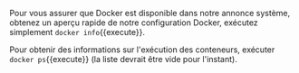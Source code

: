 Pour vous assurer que Docker est disponible dans notre annonce système, obtenez un aperçu rapide de notre configuration Docker, exécutez simplement
`docker info`{{execute}}.

Pour obtenir des informations sur l'exécution des conteneurs, exécuter `docker ps`{{execute}} (la liste devrait être vide pour l'instant).

